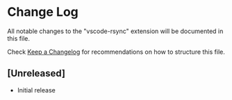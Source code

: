 # Change Log

All notable changes to the "vscode-rsync" extension will be documented in this file.

Check [Keep a Changelog](http://keepachangelog.com/) for recommendations on how to structure this file.

## [Unreleased]

- Initial release